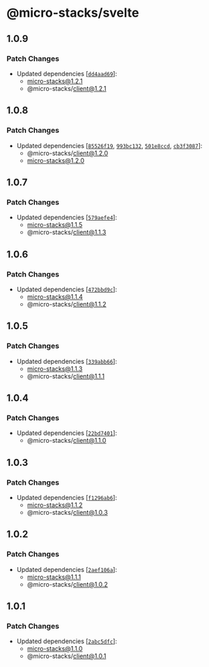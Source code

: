 # @micro-stacks/svelte

## 1.0.9

### Patch Changes

- Updated dependencies [[`dd4aad69`](https://github.com/fungible-systems/micro-stacks/commit/dd4aad69ce65b4db9d102b4b182bb46b99779bee)]:
  - micro-stacks@1.2.1
  - @micro-stacks/client@1.2.1

## 1.0.8

### Patch Changes

- Updated dependencies [[`85526f19`](https://github.com/fungible-systems/micro-stacks/commit/85526f194de3c1ca88e0f1157e3157c27b713d64), [`993bc132`](https://github.com/fungible-systems/micro-stacks/commit/993bc13204860aaea23af7681c32d7d99dd8ba86), [`501e8ccd`](https://github.com/fungible-systems/micro-stacks/commit/501e8ccd6eacb6291b2a599d1fa1e2178723a718), [`cb3f3087`](https://github.com/fungible-systems/micro-stacks/commit/cb3f3087260fa3d913a06043eed7042c82870e95)]:
  - @micro-stacks/client@1.2.0
  - micro-stacks@1.2.0

## 1.0.7

### Patch Changes

- Updated dependencies [[`579aefe4`](https://github.com/fungible-systems/micro-stacks/commit/579aefe4d82c9e26b8d58e76c2d2948e36af58a6)]:
  - micro-stacks@1.1.5
  - @micro-stacks/client@1.1.3

## 1.0.6

### Patch Changes

- Updated dependencies [[`472bbd9c`](https://github.com/fungible-systems/micro-stacks/commit/472bbd9cb750c2adeadd3763725c346eaa435992)]:
  - micro-stacks@1.1.4
  - @micro-stacks/client@1.1.2

## 1.0.5

### Patch Changes

- Updated dependencies [[`339abb66`](https://github.com/fungible-systems/micro-stacks/commit/339abb6647e14ea6b004c458d0a7687709292d9d)]:
  - micro-stacks@1.1.3
  - @micro-stacks/client@1.1.1

## 1.0.4

### Patch Changes

- Updated dependencies [[`22bd7401`](https://github.com/fungible-systems/micro-stacks/commit/22bd7401c3a2d038036b1f43782e202aa140708d)]:
  - @micro-stacks/client@1.1.0

## 1.0.3

### Patch Changes

- Updated dependencies [[`f1296ab6`](https://github.com/fungible-systems/micro-stacks/commit/f1296ab6166f2bc6c35454520047163d28f6425b)]:
  - micro-stacks@1.1.2
  - @micro-stacks/client@1.0.3

## 1.0.2

### Patch Changes

- Updated dependencies [[`2aef106a`](https://github.com/fungible-systems/micro-stacks/commit/2aef106a80a4476ccb4997f0199690a72732eeb1)]:
  - micro-stacks@1.1.1
  - @micro-stacks/client@1.0.2

## 1.0.1

### Patch Changes

- Updated dependencies [[`2abc5dfc`](https://github.com/fungible-systems/micro-stacks/commit/2abc5dfc6a825e22cbacd9d27cac3eace8363456)]:
  - micro-stacks@1.1.0
  - @micro-stacks/client@1.0.1
